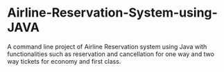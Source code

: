 # Airline-Reservation-System-using-JAVA
A command line project of Airline Reservation system using Java with functionalities such as reservation and cancellation for one way and two way tickets for economy and first class.
